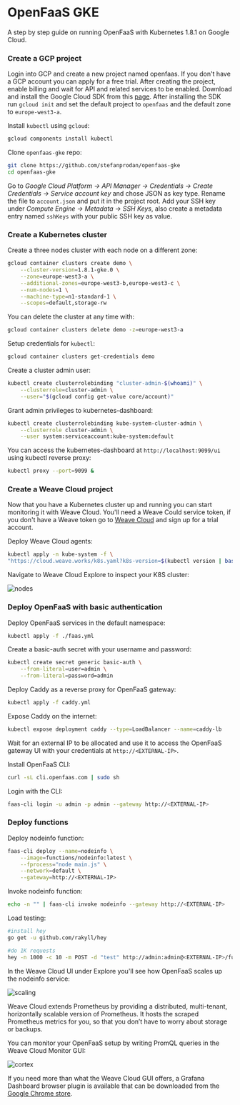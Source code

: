 # OpenFaaS GKE

A step by step guide on running OpenFaaS with Kubernetes 1.8.1 on Google Cloud.

### Create a GCP project

Login into GCP and create a new project named openfaas. If you don't have a GCP account you can apply for 
a free trial. After creating the project, enable billing and wait for API and related services to be enabled.
Download and install the Google Cloud SDK from this [page](https://cloud.google.com/sdk/). After installing 
the SDK run `gcloud init` and set the default project to `openfaas` and the default zone to `europe-west3-a`.

Install `kubectl` using `gcloud`:

```bash
gcloud components install kubectl
```

Clone `openfaas-gke` repo:

```bash
git clone https://github.com/stefanprodan/openfaas-gke
cd openfaas-gke
```

Go to _Google Cloud Platform -> API Manager -> Credentials -> Create Credentials -> Service account key_ and 
chose JSON as key type. Rename the file to `account.json` and put it in the project root.
Add your SSH key under _Compute Engine -> Metadata -> SSH Keys_, also create a metadata entry named `sshKeys` 
with your public SSH key as value.

### Create a Kubernetes cluster

Create a three nodes cluster with each node on a different zone:

```bash
gcloud container clusters create demo \
    --cluster-version=1.8.1-gke.0 \
    --zone=europe-west3-a \
    --additional-zones=europe-west3-b,europe-west3-c \
    --num-nodes=1 \
    --machine-type=n1-standard-1 \
    --scopes=default,storage-rw
```

You can delete the cluster at any time with:

```bash
gcloud container clusters delete demo -z=europe-west3-a 
```

Setup credentials for `kubectl`:

```bash
gcloud container clusters get-credentials demo
```

Create a cluster admin user:

```bash
kubectl create clusterrolebinding "cluster-admin-$(whoami)" \
    --clusterrole=cluster-admin \
    --user="$(gcloud config get-value core/account)"
```

Grant admin privileges to kubernetes-dashboard:

```bash
kubectl create clusterrolebinding kube-system-cluster-admin \
    --clusterrole cluster-admin \
    --user system:serviceaccount:kube-system:default
```

You can access the kubernetes-dashboard at `http://localhost:9099/ui` using kubectl reverse proxy:

```bash
kubectl proxy --port=9099 &
```

### Create a Weave Cloud project

Now that you have a Kubernetes cluster up and running you can start monitoring it with Weave Cloud. 
You'll need a Weave Could service token, if you don't have a Weave token go 
to [Weave Cloud](https://cloud.weave.works/) and sign up for a trial account. 

Deploy Weave Cloud agents:

```bash
kubectl apply -n kube-system -f \
"https://cloud.weave.works/k8s.yaml?k8s-version=$(kubectl version | base64 | tr -d '\n')&t=<WEAVE-TOKEN>"
```

Navigate to Weave Cloud Explore to inspect your K8S cluster:

![nodes](https://github.com/stefanprodan/openfaas-gke/blob/master/screens/nodes.png)

### Deploy OpenFaaS with  basic authentication

Deploy OpenFaaS services in the default namespace:

```bash
kubectl apply -f ./faas.yml
```

Create a basic-auth secret with your username and password:

```bash
kubectl create secret generic basic-auth \
    --from-literal=user=admin \
    --from-literal=password=admin
```

Deploy Caddy as a reverse proxy for OpenFaaS gateway:

```bash
kubectl apply -f caddy.yml
```

Expose Caddy on the internet:

```bash
kubectl expose deployment caddy --type=LoadBalancer --name=caddy-lb
```

Wait for an external IP to be allocated and use it to access the OpenFaaS gateway UI 
with your credentials at `http://<EXTERNAL-IP>`.

Install OpenFaaS CLI:

```bash
curl -sL cli.openfaas.com | sudo sh
```

Login with the CLI:

```bash
faas-cli login -u admin -p admin --gateway http://<EXTERNAL-IP>
```

### Deploy functions

Deploy nodeinfo function:

```bash
faas-cli deploy --name=nodeinfo \
    --image=functions/nodeinfo:latest \
    --fprocess="node main.js" \
    --network=default \
    --gateway=http://<EXTERNAL-IP> 
```

Invoke nodeinfo function:

```bash
echo -n "" | faas-cli invoke nodeinfo --gateway http://<EXTERNAL-IP>
```

Load testing:

```bash
#install hey
go get -u github.com/rakyll/hey

#do 1K requests 
hey -n 1000 -c 10 -m POST -d "test" http://admin:admin@<EXTERNAL-IP>/function/nodeinfo
```

In the Weave Cloud UI under Explore you'll see how OpenFaaS scales up the nodeinfo service:

![scaling](https://github.com/stefanprodan/openfaas-gke/blob/master/screens/scaling.png)

Weave Cloud extends Prometheus by providing a distributed, multi-tenant, horizontally scalable version of Prometheus. 
It hosts the scraped Prometheus metrics for you, so that you don’t have to worry about storage or backups.

You can monitor your OpenFaaS setup by writing PromQL queries in the Weave Cloud Monitor GUI:

![cortex](https://github.com/stefanprodan/swarm-gcp/blob/master/screens/openfaas-metrics.png)

If you need more than what the Weave Cloud GUI offers, a Grafana Dashboard browser plugin is available that can be 
downloaded from the [Google Chrome store](https://chrome.google.com/webstore/detail/weave-cloud/aihaocdgpjomchhocbnlhoaildnoollo).
